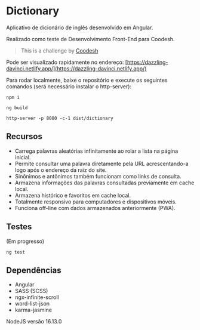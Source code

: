 # Dictionary

Aplicativo de dicionário de inglês desenvolvido em Angular.

Realizado como teste de Desenvolvimento Front-End para Coodesh.

>  This is a challenge by [Coodesh](https://coodesh.com/)

Pode ser visualizado rapidamente no endereço: [https://dazzling-davinci.netlify.app/](https://dazzling-davinci.netlify.app/)

Para rodar localmente, baixe o repositório e execute os seguintes comandos (será necessário instalar o http-server):

```
npm i

ng build

http-server -p 8080 -c-1 dist/dictionary
```

## Recursos

- Carrega palavras aleatórias infinitamente ao rolar a lista na página inicial.
- Permite consultar uma palavra diretamente pela URL acrescentando-a logo após o endereço da raiz do site.
- Sinônimos e antônimos também funcionam como links de consulta.  
- Armazena informações das palavras consultadas previamente em cache local.
- Armazena histórico e favoritos em cache local.
- Totalmente responsivo para computadores e dispositivos móveis.
- Funciona off-line com dados armazenados anteriormente (PWA).

## Testes

(Em progresso)

```
ng test
```

## Dependências

- Angular
- SASS (SCSS)
- ngx-infinite-scroll
- word-list-json
- karma-jasmine

NodeJS versão 16.13.0
